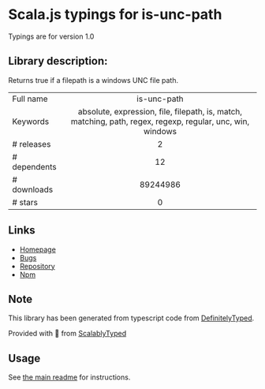 
# Scala.js typings for is-unc-path

Typings are for version 1.0

## Library description:
Returns true if a filepath is a windows UNC file path.

|                    |                 |
| ------------------ | :-------------: |
| Full name          | is-unc-path |
| Keywords           | absolute, expression, file, filepath, is, match, matching, path, regex, regexp, regular, unc, win, windows |
| # releases         | 2 |
| # dependents       | 12 |
| # downloads        | 89244986 |
| # stars            | 0 |

## Links
- [Homepage](https://github.com/jonschlinkert/is-unc-path)
- [Bugs](https://github.com/jonschlinkert/is-unc-path/issues)
- [Repository](https://github.com/jonschlinkert/is-unc-path)
- [Npm](https://www.npmjs.com/package/is-unc-path)
    


## Note
This library has been generated from typescript code from [DefinitelyTyped](https://definitelytyped.org).

Provided with :purple_heart: from [ScalablyTyped](https://github.com/oyvindberg/ScalablyTyped)

## Usage
See [the main readme](../../readme.md) for instructions.


